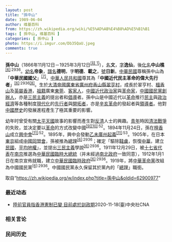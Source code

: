 ```yaml
---
layout: post
title: "孫中山"
date: 1989-06-04
author: 维基百科
from: https://zh.wikipedia.org/wiki/%E5%AD%AB%E4%B8%AD%E5%B1%B1
tags: [ 孫中山, 维基百科 ]
categories: [ 孫中山 ]
photo: https://i.imgur.com/Db35QaU.jpeg
comments: true
---
```

<div class="mw-parser-output">

<p><b>孫中山</b>（1866年11月12日－1925年3月12日<span id="noteTag-cite_ref-sup"><sup id="cite_ref-6" class="reference"><a href="#cite_note-6">[註 1]</a></sup></span>），<a href="/wiki/%E6%9C%AC%E5%90%8D" title="本名">名</a><b>文</b>，<a href="/wiki/%E8%A1%A8%E5%AD%97" title="表字">字</a><b>逸仙</b>，後<a href="/wiki/%E5%8C%96%E5%90%8D" title="化名">化名</a><b>中山樵</b><sup id="cite_ref-海_7-0" class="reference"><a href="#cite_note-海-7">[6]</a></sup><sup class="reference" style="white-space:nowrap;">:2936</sup>。<a href="/wiki/%E5%B9%BC%E5%90%8D" class="mw-redirect" title="幼名">幼名</a><b>帝象</b>，<a href="/wiki/%E8%AD%9C%E5%90%8D" title="譜名">譜名</a><b>德明</b>，字<b>明德</b>、<b>載之</b>，<a href="/wiki/%E8%99%9F" class="mw-redirect" title="號">號</a><b>日新</b>。<a href="/wiki/%E4%B8%AD%E8%8F%AF%E6%B0%91%E5%9C%8B" title="中華民國">中華民國</a>尊稱孫中山為「<b>中華民國國父</b>」<sup id="cite_ref-8" class="reference"><a href="#cite_note-8">[7]</a></sup>，<a href="/wiki/%E4%B8%AD%E8%8F%AF%E4%BA%BA%E6%B0%91%E5%85%B1%E5%92%8C%E5%9C%8B" class="mw-redirect" title="中華人民共和國">中華人民共和國</a>尊其為「<b>中國近代民主革命的偉大先行者</b>」<sup id="cite_ref-海_7-1" class="reference"><a href="#cite_note-海-7">[6]</a></sup><sup class="reference" style="white-space:nowrap;">:2936</sup><sup id="cite_ref-9" class="reference"><a href="#cite_note-9">[8]</a></sup>。生於<a href="/wiki/%E5%A4%A7%E6%B8%85%E5%B8%9D%E5%9C%8B" class="mw-redirect" title="大清帝國">大清帝國</a><a href="/wiki/%E5%BB%A3%E6%9D%B1%E7%9C%81_(%E6%B8%85)" title="廣東省 (清)">廣東省</a><a href="/wiki/%E5%B9%BF%E5%B7%9E%E5%BA%9C" title="广州府">廣州府</a><a href="/wiki/%E9%A6%99%E5%B1%B1%E7%B8%A3" title="香山縣">香山縣</a><a href="/wiki/%E7%BF%A0%E4%BA%A8%E6%9D%91" title="翠亨村">翠亨村</a>，成長於翠亨村、<a href="/wiki/%E6%AA%80%E9%A6%99%E5%B1%B1" title="檀香山">檀香山</a>及<a href="/wiki/%E8%8B%B1%E5%B1%AC%E9%A6%99%E6%B8%AF" title="英屬香港">英屬香港</a>，<a href="/wiki/%E7%A5%96%E7%B1%8D" title="祖籍">祖籍</a>廣東<a href="/wiki/%E6%9D%B1%E8%8E%9E" class="mw-redirect" title="東莞">東莞</a>、<a href="/wiki/%E5%AE%A2%E5%AE%B6%E4%BA%BA" class="mw-redirect" title="客家人">客家人</a>，<a href="/wiki/%E4%B8%AD%E5%9B%BD%E8%BF%91%E4%BB%A3" class="mw-redirect" title="中国近代">中國近代</a><a href="/wiki/%E6%94%BF%E6%B2%BB%E5%AE%B6" title="政治家">政治家</a>與<a href="/wiki/%E9%9D%A9%E5%91%BD%E5%AE%B6" title="革命家">革命家</a>，<a href="/wiki/%E4%B8%AD%E5%9C%8B%E5%9C%8B%E6%B0%91%E9%BB%A8" title="中國國民黨">中國國民黨</a><a href="/wiki/%E5%89%B5%E8%BE%A6%E4%BA%BA" title="創辦人">創辦人</a>，亦是<a href="/wiki/%E4%B8%89%E6%B0%91%E4%B8%BB%E7%BE%A9" title="三民主義">三民主義</a>的提出者和<a href="/wiki/%E5%80%A1%E5%B0%8E" class="mw-redirect" title="倡導">倡導</a>者。孫中山是中國近代以<a href="/wiki/%E9%9D%A9%E5%91%BD" title="革命">革命</a>推行<a href="/wiki/%E6%B0%91%E4%B8%BB" title="民主">民主</a>與<a href="/wiki/%E6%94%BF%E6%B2%BB%E7%B6%93%E6%BF%9F" class="mw-redirect" title="政治經濟">政治經濟</a>等各種制度<a href="/wiki/%E7%8F%BE%E4%BB%A3%E5%8C%96" class="mw-redirect" title="現代化">現代化</a>的<a href="/wiki/%E5%85%88%E8%A1%8C%E8%80%85" title="先行者">先行者</a>與<a href="/wiki/%E9%96%8B%E6%8B%93%E8%80%85" class="mw-redirect" title="開拓者">開拓者</a>，亦是<a href="/wiki/%E8%BE%9B%E4%BA%A5%E9%9D%A9%E5%91%BD" title="辛亥革命">辛亥革命</a>的發起者與<a href="/wiki/%E9%A2%86%E5%AF%BC%E8%80%85" class="mw-redirect" title="领导者">領導者</a>。他對<a href="/wiki/%E4%B8%AD%E5%9C%8B%E6%AD%B7%E5%8F%B2" class="mw-redirect" title="中國歷史">中國歷史</a>的發展進程產生了極其重要的影響。
</p><p>幼年时曾受有關<a href="/wiki/%E5%A4%AA%E5%B9%B3%E5%A4%A9%E5%9C%8B" class="mw-redirect" title="太平天國">太平天國</a>故事的影響而產生對<a href="/wiki/%E5%8F%8D%E6%B8%85" class="mw-redirect" title="反清">反清</a>人士的興趣。<a href="/wiki/%E9%9D%92%E5%B9%B4" title="青年">青年</a>時因<a href="/wiki/%E6%B8%85%E6%B3%95%E6%88%B0%E7%88%AD" class="mw-redirect" title="清法戰爭">清法戰爭</a>的失败，並决定要以<a href="/wiki/%E9%9D%A9%E5%91%BD" title="革命">革命</a>的方式改變中國<sup id="cite_ref-10" class="reference"><a href="#cite_note-10">[9]</a></sup><sup id="cite_ref-師_11-0" class="reference"><a href="#cite_note-師-11">[10]</a></sup><sup class="reference" style="white-space:nowrap;">:52</sup>。1894年11月24日，孫在<a href="/wiki/%E6%AA%80%E9%A6%99%E5%B1%B1" title="檀香山">檀香山</a>成立<a href="/wiki/%E8%88%88%E4%B8%AD%E6%9C%83" class="mw-redirect" title="興中會">興中會</a><sup id="cite_ref-孫中山全集_12-0" class="reference"><a href="#cite_note-孫中山全集-12">[11]</a></sup><sup class="reference" style="white-space:nowrap;">:52</sup>。1895年，興中会發動<a href="/wiki/%E4%B9%99%E6%9C%AA%E5%BB%A3%E5%B7%9E%E8%B5%B7%E7%BE%A9" title="乙未廣州起義">乙未廣州起義</a><sup id="cite_ref-孫中山全集_12-1" class="reference"><a href="#cite_note-孫中山全集-12">[11]</a></sup><sup class="reference" style="white-space:nowrap;">:53</sup>。1905年，在日本<a href="/wiki/%E6%9D%B1%E4%BA%AC%E9%83%BD" title="東京都">東京</a>組成<a href="/wiki/%E4%B8%AD%E5%9C%8B%E5%90%8C%E7%9B%9F%E6%9C%83" class="mw-redirect" title="中國同盟會">中國同盟會</a>，孫被推為<a href="/wiki/%E7%B8%BD%E7%90%86" class="mw-redirect" title="總理">總理</a><sup id="cite_ref-海_7-2" class="reference"><a href="#cite_note-海-7">[6]</a></sup><sup class="reference" style="white-space:nowrap;">:2936</sup>；確定「驅除<a href="/wiki/%E9%9F%83%E8%99%9C" title="韃虜">韃虜</a>，恢復<a href="/wiki/%E4%B8%AD%E8%8F%AF" class="mw-redirect" title="中華">中華</a>，建立<a href="/wiki/%E4%B8%AD%E8%8F%AF%E6%B0%91%E5%9C%8B" title="中華民國">民國</a>，<a href="/wiki/%E5%B9%B3%E5%9D%87%E5%9C%B0%E6%AC%8A" title="平均地權">平均地權</a>」，並提出<a href="/wiki/%E4%B8%89%E6%B0%91%E4%B8%BB%E7%BE%A9" title="三民主義">三民主義</a>學說<sup id="cite_ref-海_7-3" class="reference"><a href="#cite_note-海-7">[6]</a></sup><sup class="reference" style="white-space:nowrap;">:2936</sup>。1911年12月29日，被<a href="/wiki/%E5%8D%81%E4%B8%83%E7%9C%81" title="十七省">十七省</a><a href="/wiki/%E4%BB%A3%E8%A1%A8" class="mw-disambig" title="代表">代表</a>在<a href="/wiki/%E5%8D%97%E4%BA%AC" class="mw-redirect" title="南京">南京</a>推選為<a href="/wiki/%E4%B8%AD%E8%8F%AF%E6%B0%91%E5%9C%8B%E8%87%A8%E6%99%82%E5%A4%A7%E7%B8%BD%E7%B5%B1" class="mw-redirect" title="中華民國臨時大總統">中華民國臨時大總統</a>（并未經過<a href="/wiki/%E5%8D%97" title="南">南</a><a href="/wiki/%E5%8C%97" title="北">北</a><a href="/wiki/%E6%94%BF%E5%BA%9C" title="政府">政府</a>一致同意），1912年1月1日在南京宣佈就職，建立<a href="/wiki/%E4%B8%AD%E8%8F%AF%E6%B0%91%E5%9C%8B%E8%87%A8%E6%99%82%E6%94%BF%E5%BA%9C_(1912%E5%B9%B4%EF%BC%8D1913%E5%B9%B4)" title="中華民國臨時政府 (1912年－1913年)">中華民國臨時政府</a><sup id="cite_ref-海_7-4" class="reference"><a href="#cite_note-海-7">[6]</a></sup><sup class="reference" style="white-space:nowrap;">:2936</sup>。1919年，將<a href="/wiki/%E4%B8%AD%E8%8F%AF%E9%9D%A9%E5%91%BD%E9%BB%A8" title="中華革命黨">中華革命黨</a>改組為中國國民黨<sup id="cite_ref-海_7-5" class="reference"><a href="#cite_note-海-7">[6]</a></sup><sup class="reference" style="white-space:nowrap;">:2936</sup>。中國國民黨永久保留其於黨內的「<a href="/wiki/%E4%B8%AD%E5%9C%8B%E5%9C%8B%E6%B0%91%E9%BB%A8%E7%B8%BD%E7%90%86" class="mw-redirect" title="中國國民黨總理">總理</a>」職銜。
</p>
</div><noscript><img src="//zh.wikipedia.org/wiki/Special:CentralAutoLogin/start?type=1x1" alt="" title="" width="1" height="1" style="border: none; position: absolute;"></noscript>
<div class="printfooter">取自“<a dir="ltr" href="https://zh.wikipedia.org/w/index.php?title=孫中山&amp;oldid=62900977">https://zh.wikipedia.org/w/index.php?title=孫中山&amp;oldid=62900977</a>”</div><div id="recent-news"><h3>最近动态</h3><ul><li><a href="https://nodebe4.github.io/waimei/2020-11-18/%E9%99%B8%E5%89%8D%E5%AE%98%E5%93%A1%E6%8C%87%E9%A6%99%E6%B8%AF%E6%86%B2%E5%88%B6%E5%B7%B2%E8%AE%8A-%E7%9B%AE%E5%89%8D%E8%99%95%E6%96%BC%E8%A8%93%E6%94%BF%E6%9C%9F" title="陸前官員指香港憲制已變 目前處於訓政期—— （中央社記者張謙香港19日電）中國一名負責處理香港事務的前官員近日表示，香港主權轉移後，憲政體制已發生變化，並罕有地指香港憲政發展正處於國父孫中山所述...">陸前官員指香港憲制已變 目前處於訓政期</a><time>2020-11-18</time><a class="tag">(臺)中央社CNA</a></li>
</ul></div><div id="open-opinion"><h3>相关言论</h3><ul></ul></div><div id="mjls-record"><h3>民间历史</h3><ul></ul></div>